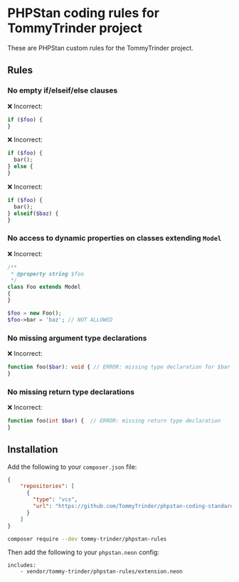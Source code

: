 # PHPStan coding rules for TommyTrinder project

These are PHPStan custom rules for the TommyTrinder project.

## Rules

### No empty if/elseif/else clauses

❌ Incorrect:
```php
if ($foo) {
}
```
❌ Incorrect:
```php
if ($foo) {
  bar();
} else {
}
```

❌ Incorrect:
```php
if ($foo) {
  bar();
} elseif($baz) {
}
```

### No access to dynamic properties on classes extending `Model`

❌ Incorrect:
```php
/**
 * @property string $foo
 */
class Foo extends Model
{
}

$foo = new Foo();
$foo->bar = 'baz'; // NOT ALLOWED
``` 

### No missing argument type declarations

❌ Incorrect:
```php
function foo($bar): void { // ERROR: missing type declaration for $bar
}
```

### No missing return type declarations

❌ Incorrect:
```php
function foo(int $bar) {  // ERROR: missing return type declaration
}
```



## Installation

Add the following to your `composer.json` file:

```json
{
    "repositories": [
      {
        "type": "vcs",
        "url": "https://github.com/TommyTrinder/phpstan-coding-standards-checker"
      }
    ]
}
```

```bash
composer require --dev tommy-trinder/phpstan-rules
```

Then add the following to your `phpstan.neon` config:

```neon
includes:
    - vendor/tommy-trinder/phpstan-rules/extension.neon
```